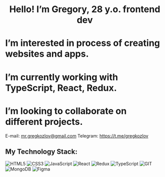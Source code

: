 <h1 align="center">Hello! I’m Gregory, 28 y.o. frontend dev</h1>

# I’m interested in process of creating websites and apps.

# I’m currently working with TypeScript, React, Redux.

# I’m looking to collaborate on different projects.

E-mail: mr.gregkozlov@gmail.com
Telegram: https://t.me/gregkozlov

## My Technology Stack:
![HTML5](https://img.shields.io/badge/-HTML5-011?&logo=HTML5)
![CSS3](https://img.shields.io/badge/-CSS3-011?&logo=CSS3)
![JavaScript](https://img.shields.io/badge/-JavaScript-011?&logo=JavaScript)
![React](https://img.shields.io/badge/-React-011?&logo=React)
![Redux](https://img.shields.io/badge/Redux-011?logo=redux)
![TypeScript](https://img.shields.io/badge/-TypeScript-011?&logo=TypeScript)
![GIT](https://img.shields.io/badge/-GIT-011?&logo=GIT)
![MongoDB](https://img.shields.io/badge/-MongoDB-011?&logo=MongoDB)
![Figma](https://img.shields.io/badge/-Figma-011?&logo=Figma)
